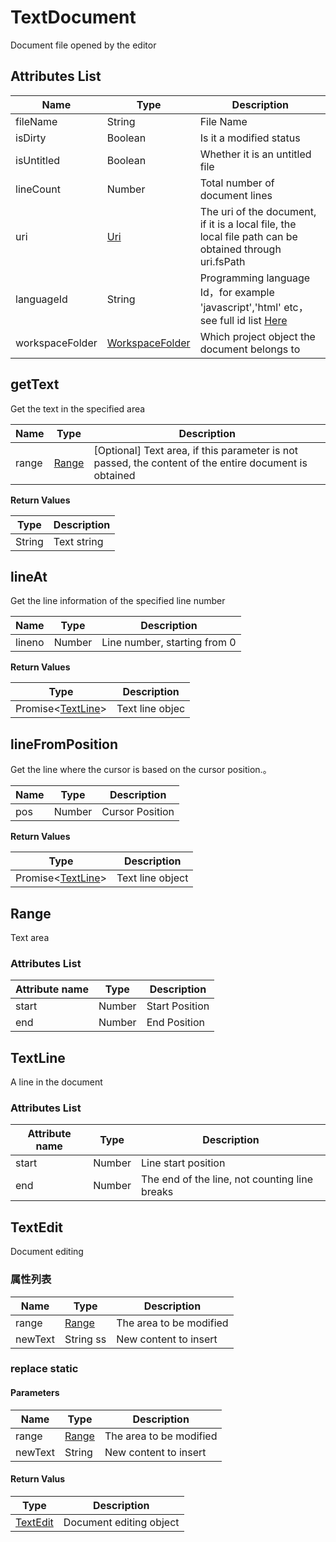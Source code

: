 # TextDocument
Document file opened by the editor

## Attributes List

|Name	|Type																												|Description																																										|
|--							|--																													|--																																															|
|fileName				|String																											|File Name																																											|
|isDirty				|Boolean																										|Is it a modified status																																									|
|isUntitled			|Boolean																										|Whether it is an untitled file																																							|
|lineCount			|Number																											|Total number of document lines																																											|
|uri						|[Uri](/ExtensionDocs/Api/other/Uri)												|The uri of the document, if it is a local file, the local file path can be obtained through uri.fsPath																		|
|languageId			|String																											|Programming language Id，for example 'javascript','html' etc，see full id list [Here](/ExtensionDocs/Api/other/languageId)	|
|workspaceFolder|[WorkspaceFolder](/ExtensionDocs/Api/other/WorkspaceFolder)|Which project object the document belongs to																																			|

## getText
Get the text in the specified area

|Name	|Type		|Description													|
|--			|--				|--														|
|range		|[Range](#Range)|[Optional] Text area, if this parameter is not passed, the content of the entire document is obtained	|

**Return Values**

|Type	|Description		|
|--			|--			|
|String		|Text string	|


## lineAt
Get the line information of the specified line number

|Name	|Type	|Description			|
|--			|--			|--				|
|lineno		|Number		|Line number, starting from 0	|

**Return Values**

|Type						|Description		|
|--										|--			|
| Promise&lt;[TextLine](#TextLine)&gt;	|Text line objec	|

## lineFromPosition
Get the line where the cursor is based on the cursor position.。

|Name	|Type	|Description		|
|--			|--			|--			|
|pos		|Number		|Cursor Position	|

**Return Values**

|Type						|Description		|
|--										|--			|
|Promise&lt;[TextLine](#TextLine)&gt;	|Text line object	|


## Range
Text area

### Attributes List

|Attribute name	|Type	|Description		|
|--		|--			|--			|
|start	|Number		|Start Position	|
|end	|Number		|End Position	|

## TextLine
A line in the document

### Attributes List

|Attribute name	|Type	|Description						|
|--		|--			|--							|
|start	|Number		|Line start position					|
|end	|Number		|The end of the line, not counting line breaks|


## TextEdit
Document editing

### 属性列表

|Name	|Type			|Description			|
|--		|--					|--				|
|range	|[Range](#Range)	|The area to be modified	|
|newText|String		ss		|New content to insert	|

### replace **static**

#### Parameters

|Name	|Type			|Description			|
|--			|--					|--				|
|range		|[Range](#Range)	|The area to be modified	|
|newText	|String				|New content to insert	|

#### Return Valus

|Type	|Description	|
|--			|--		|
|[TextEdit](#TextEdit)|	Document editing object|
